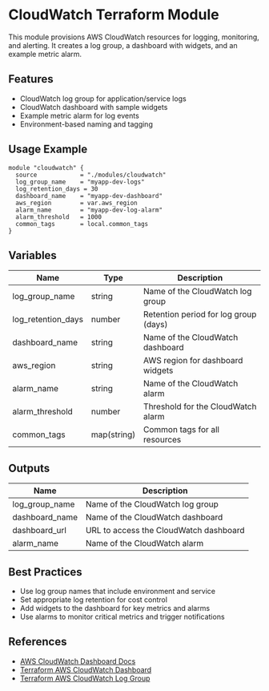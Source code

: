# CloudWatch Terraform Module

This module provisions AWS CloudWatch resources for logging, monitoring, and alerting. It creates a log group, a dashboard with widgets, and an example metric alarm.

## Features
- CloudWatch log group for application/service logs
- CloudWatch dashboard with sample widgets
- Example metric alarm for log events
- Environment-based naming and tagging

## Usage Example
```hcl
module "cloudwatch" {
  source            = "./modules/cloudwatch"
  log_group_name    = "myapp-dev-logs"
  log_retention_days = 30
  dashboard_name    = "myapp-dev-dashboard"
  aws_region        = var.aws_region
  alarm_name        = "myapp-dev-log-alarm"
  alarm_threshold   = 1000
  common_tags       = local.common_tags
}
```

## Variables
| Name              | Type         | Description                                 |
|-------------------|--------------|---------------------------------------------|
| log_group_name    | string       | Name of the CloudWatch log group            |
| log_retention_days| number       | Retention period for log group (days)       |
| dashboard_name    | string       | Name of the CloudWatch dashboard            |
| aws_region        | string       | AWS region for dashboard widgets            |
| alarm_name        | string       | Name of the CloudWatch alarm                |
| alarm_threshold   | number       | Threshold for the CloudWatch alarm          |
| common_tags       | map(string)  | Common tags for all resources               |

## Outputs
| Name           | Description                                 |
|----------------|---------------------------------------------|
| log_group_name | Name of the CloudWatch log group            |
| dashboard_name | Name of the CloudWatch dashboard            |
| dashboard_url  | URL to access the CloudWatch dashboard      |
| alarm_name     | Name of the CloudWatch alarm                |

## Best Practices
- Use log group names that include environment and service
- Set appropriate log retention for cost control
- Add widgets to the dashboard for key metrics and alarms
- Use alarms to monitor critical metrics and trigger notifications

## References
- [AWS CloudWatch Dashboard Docs](https://docs.aws.amazon.com/AmazonCloudWatch/latest/monitoring/CloudWatch_Dashboards.html)
- [Terraform AWS CloudWatch Dashboard](https://registry.terraform.io/providers/hashicorp/aws/latest/docs/resources/cloudwatch_dashboard)
- [Terraform AWS CloudWatch Log Group](https://registry.terraform.io/providers/hashicorp/aws/latest/docs/resources/cloudwatch_log_group) 